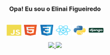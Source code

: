 ### <div align="center">Opa! Eu sou o Elinai Figueiredo</div>
 <div style="display: inline_block" align="center"><br>
  <img align="center" alt="Elionai-Js" height="30" width="40" src="https://raw.githubusercontent.com/devicons/devicon/master/icons/javascript/javascript-plain.svg">
  <img align="center" alt="Elionai-HTML" height="30" width="40" src="https://raw.githubusercontent.com/devicons/devicon/master/icons/html5/html5-original.svg">
  <img align="center" alt="Elionai-CSS" height="30" width="40" src="https://raw.githubusercontent.com/devicons/devicon/master/icons/css3/css3-original.svg">
  <img align="center" alt="Elionai-React" height="30" width="40" src="https://raw.githubusercontent.com/devicons/devicon/master/icons/react/react-original.svg">
  <img align="center" alt="Elionai-Python" height="30" width="40" src="https://raw.githubusercontent.com/devicons/devicon/master/icons/python/python-original.svg">
  <img align="center" alt="Elionai-Django" height="30" width="40" src="https://raw.githubusercontent.com/devicons/devicon/master/icons/django/django-original.svg">
  

</div>
<br>
<div align="center">
  <a href="https://github.com/elionaifigueiredo">
  <img height="180em" src="https://github-readme-stats.vercel.app/api?username=elionaifigueiredo&show_icons=true&theme=dark&include_all_commits=true&count_private=true"/>
  <img height="180em" src="https://github-readme-stats.vercel.app/api/top-langs/?username=elionaifigueiredo&layout=compact&langs_count=7&theme=dark"/>
</div>
  
 
<!--
**elionaifigueiredo/elionaifigueiredo** is a ✨ _special_ ✨ repository because its `README.md` (this file) appears on your GitHub profile.

Here are some ideas to get you started:

- 🔭 I’m currently working on ...
- 🌱 I’m currently learning ...
- 👯 I’m looking to collaborate on ...
- 🤔 I’m looking for help with ...
- 💬 Ask me about ...
- 📫 How to reach me: ...
- 😄 Pronouns: ...
- ⚡ Fun fact: ...
-->
